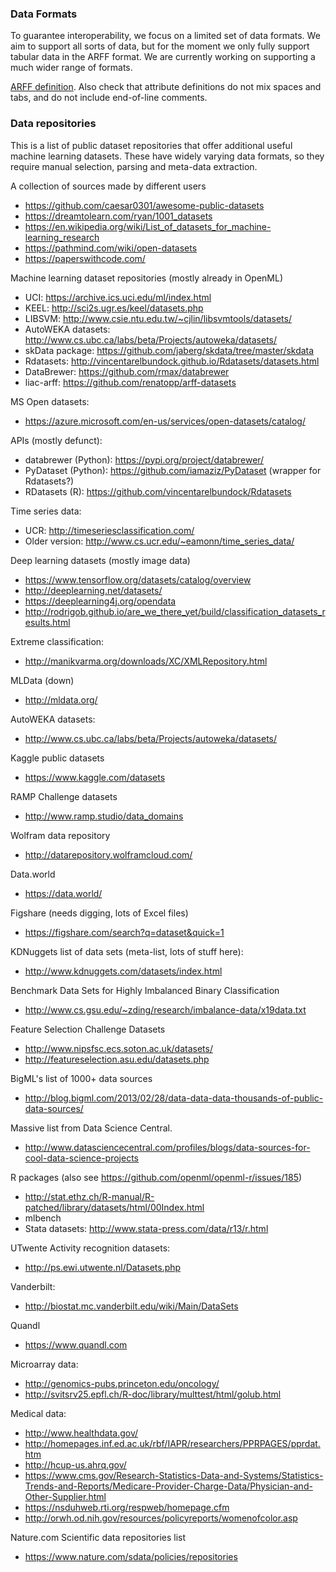 ### Data Formats

To guarantee interoperability, we focus on a limited set of data formats. We aim to support all sorts of data, but for the moment we only fully support tabular data in the ARFF format. We are currently working on supporting a much wider range of formats.

[ARFF definition](https://waikato.github.io/weka-wiki/arff/). Also check that attribute definitions do not mix spaces and tabs, and do not include end-of-line comments.

### Data repositories

This is a list of public dataset repositories that offer additional useful machine learning datasets.
These have widely varying data formats, so they require manual selection, parsing and meta-data extraction.

A collection of sources made by different users

- https://github.com/caesar0301/awesome-public-datasets
- https://dreamtolearn.com/ryan/1001_datasets
- https://en.wikipedia.org/wiki/List_of_datasets_for_machine-learning_research
- https://pathmind.com/wiki/open-datasets
- https://paperswithcode.com/

Machine learning dataset repositories (mostly already in OpenML)

- UCI: https://archive.ics.uci.edu/ml/index.html
- KEEL: http://sci2s.ugr.es/keel/datasets.php
- LIBSVM: http://www.csie.ntu.edu.tw/~cjlin/libsvmtools/datasets/
- AutoWEKA datasets: http://www.cs.ubc.ca/labs/beta/Projects/autoweka/datasets/
- skData package: https://github.com/jaberg/skdata/tree/master/skdata
- Rdatasets: http://vincentarelbundock.github.io/Rdatasets/datasets.html
- DataBrewer: https://github.com/rmax/databrewer
- liac-arff: https://github.com/renatopp/arff-datasets

MS Open datasets:

- https://azure.microsoft.com/en-us/services/open-datasets/catalog/

APIs (mostly defunct):

- databrewer (Python): https://pypi.org/project/databrewer/
- PyDataset (Python): https://github.com/iamaziz/PyDataset (wrapper for Rdatasets?)
- RDatasets (R): https://github.com/vincentarelbundock/Rdatasets

Time series data:

- UCR: http://timeseriesclassification.com/
- Older version: http://www.cs.ucr.edu/~eamonn/time_series_data/

Deep learning datasets (mostly image data)

- https://www.tensorflow.org/datasets/catalog/overview
- http://deeplearning.net/datasets/
- https://deeplearning4j.org/opendata
- http://rodrigob.github.io/are_we_there_yet/build/classification_datasets_results.html

Extreme classification:

- http://manikvarma.org/downloads/XC/XMLRepository.html

MLData (down)

- http://mldata.org/

AutoWEKA datasets:

- http://www.cs.ubc.ca/labs/beta/Projects/autoweka/datasets/

Kaggle public datasets

- https://www.kaggle.com/datasets

RAMP Challenge datasets

- http://www.ramp.studio/data_domains

Wolfram data repository

- http://datarepository.wolframcloud.com/

Data.world

- https://data.world/

Figshare (needs digging, lots of Excel files)

- https://figshare.com/search?q=dataset&quick=1

KDNuggets list of data sets (meta-list, lots of stuff here):

- http://www.kdnuggets.com/datasets/index.html

Benchmark Data Sets for Highly Imbalanced Binary Classification

- http://www.cs.gsu.edu/~zding/research/imbalance-data/x19data.txt

Feature Selection Challenge Datasets

- http://www.nipsfsc.ecs.soton.ac.uk/datasets/
- http://featureselection.asu.edu/datasets.php

BigML's list of 1000+ data sources

- http://blog.bigml.com/2013/02/28/data-data-data-thousands-of-public-data-sources/

Massive list from Data Science Central.

- http://www.datasciencecentral.com/profiles/blogs/data-sources-for-cool-data-science-projects

R packages (also see https://github.com/openml/openml-r/issues/185)

- http://stat.ethz.ch/R-manual/R-patched/library/datasets/html/00Index.html
- mlbench
- Stata datasets: http://www.stata-press.com/data/r13/r.html

UTwente Activity recognition datasets:

- http://ps.ewi.utwente.nl/Datasets.php

Vanderbilt:

- http://biostat.mc.vanderbilt.edu/wiki/Main/DataSets

Quandl

- https://www.quandl.com

Microarray data:

- http://genomics-pubs.princeton.edu/oncology/
- http://svitsrv25.epfl.ch/R-doc/library/multtest/html/golub.html

Medical data:

- http://www.healthdata.gov/
- http://homepages.inf.ed.ac.uk/rbf/IAPR/researchers/PPRPAGES/pprdat.htm
- http://hcup-us.ahrq.gov/
- https://www.cms.gov/Research-Statistics-Data-and-Systems/Statistics-Trends-and-Reports/Medicare-Provider-Charge-Data/Physician-and-Other-Supplier.html
- https://nsduhweb.rti.org/respweb/homepage.cfm
- http://orwh.od.nih.gov/resources/policyreports/womenofcolor.asp

Nature.com Scientific data repositories list

- https://www.nature.com/sdata/policies/repositories
